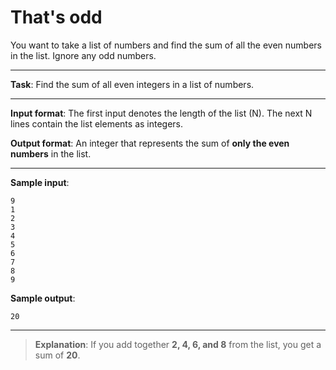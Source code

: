 # That's odd

You want to take a list of numbers and find the sum of all the even numbers in the list. Ignore any odd numbers. 
 
---

**Task**: Find the sum of all even integers in a list of numbers. 
 
---

**Input format**: The first input denotes the length of the list (N). The next N lines contain the list elements as integers. 
 
**Output format**: An integer that represents the sum of **only the even numbers** in the list. 

---
 
**Sample input**:
```
9  
1  
2  
3  
4  
5  
6  
7  
8  
9  
```
 
**Sample output**: 
```
20
```

---

>**Explanation**: If you add together **2, 4, 6, and 8** from the list, you get a sum of **20**.